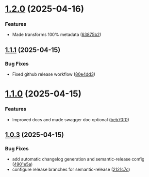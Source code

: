 # [1.2.0](https://github.com/hasura/route-forge/compare/v1.1.1...v1.2.0) (2025-04-16)


### Features

* Made transforms 100% metadata ([63875b2](https://github.com/hasura/route-forge/commit/63875b286dfe7ad8bc1147fa51d87a848aca3044))

## [1.1.1](https://github.com/hasura/route-forge/compare/v1.1.0...v1.1.1) (2025-04-15)


### Bug Fixes

* Fixed github release workflow ([80e4dd3](https://github.com/hasura/route-forge/commit/80e4dd37c76aa8f161582f76b7eb2d2268f5b17f))

# [1.1.0](https://github.com/hasura/route-forge/compare/v1.0.3...v1.1.0) (2025-04-15)

### Features

* Improved docs and made swagger doc
  optional ([beb70f0](https://github.com/hasura/route-forge/commit/beb70f066d65e4b3de6ea91daf59ee881660e80a))

## [1.0.3](https://github.com/hasura/route-forge/compare/v1.0.2...v1.0.3) (2025-04-15)

### Bug Fixes

* add automatic changelog generation and semantic-release
  config ([4901e5a](https://github.com/hasura/route-forge/commit/4901e5abfbe444f073f6f9e16743e3db9aad6372))
* configure release branches for
  semantic-release ([2121c7c](https://github.com/hasura/route-forge/commit/2121c7c9bb60977eaf5907175d67ddf2ccd3fff1))
